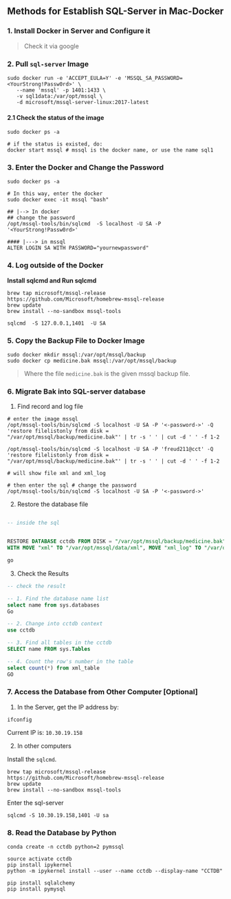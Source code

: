 ## Methods for Establish SQL-Server in Mac-Docker

### 1. Install Docker in Server and Configure it

> Check it via google




### 2. Pull `sql-server` Image

```shell
sudo docker run -e 'ACCEPT_EULA=Y' -e 'MSSQL_SA_PASSWORD=<YourStrong!Passw0rd>' \
   --name 'mssql' -p 1401:1433 \
   -v sql1data:/var/opt/mssql \
   -d microsoft/mssql-server-linux:2017-latest
```



#### 2.1 Check the status of the image

```shell
sudo docker ps -a

# if the status is existed, do:
docker start mssql # mssql is the docker name, or use the name sql1
```



### 3. Enter the Docker and Change the Password

```shell
sudo docker ps -a

# In this way, enter the docker
sudo docker exec -it mssql "bash"

## |--> In docker
## change the password
/opt/mssql-tools/bin/sqlcmd  -S localhost -U SA -P '<YourStrong!Passw0rd>'

#### |---> in mssql
ALTER LOGIN SA WITH PASSWORD="yournewpassword"

```



### 4. Log outside of the Docker

**Install sqlcmd and Run sqlcmd**

```shell
brew tap microsoft/mssql-release https://github.com/Microsoft/homebrew-mssql-release
brew update
brew install --no-sandbox mssql-tools

sqlcmd  -S 127.0.0.1,1401  -U SA
```



### 5. Copy the Backup File to Docker Image 

```Shell
sudo docker mkdir mssql:/var/opt/mssql/backup
sudo docker cp medicine.bak mssql:/var/opt/mssql/backup
```

> Where the file `medicine.bak` is the given mssql backup file.



### 6. Migrate Bak into SQL-server database

1. Find record and log file

```shell
# enter the image mssql
/opt/mssql-tools/bin/sqlcmd -S localhost -U SA -P '<-password->' -Q 'restore filelistonly from disk = "/var/opt/mssql/backup/medicine.bak"' | tr -s ' ' | cut -d ' ' -f 1-2

/opt/mssql-tools/bin/sqlcmd -S localhost -U SA -P 'freud211@cct' -Q 'restore filelistonly from disk = "/var/opt/mssql/backup/medicine.bak"' | tr -s ' ' | cut -d ' ' -f 1-2

# will show file xml and xml_log

# then enter the sql # change the password 
/opt/mssql-tools/bin/sqlcmd -S localhost -U SA -P '<-password->' 
```

2. Restore the database file

```sql

-- inside the sql


RESTORE DATABASE cctdb FROM DISK = "/var/opt/mssql/backup/medicine.bak"
WITH MOVE "xml" TO "/var/opt/mssql/data/xml", MOVE "xml_log" TO "/var/opt/mssql/data/xml_log"

go

```

3. Check the Results

```sql
-- check the result

-- 1. Find the database name list
select name from sys.databases
Go

-- 2. Change into cctdb context
use cctdb

-- 3. Find all tables in the cctdb
SELECT name FROM sys.Tables

-- 4. Count the row's number in the table
select count(*) from xml_table
GO
```



### 7. Access the Database from Other Computer [Optional]

1. In the Server, get the IP address by:

```shell
ifconfig
```

Current IP is: `10.30.19.158`

2. In other computers

Install the `sqlcmd`.

```shell
brew tap microsoft/mssql-release https://github.com/Microsoft/homebrew-mssql-release
brew update
brew install --no-sandbox mssql-tools
```

Enter the sql-server

```shell
sqlcmd -S 10.30.19.158,1401 -U sa
```


### 8. Read the Database by Python

```shell
conda create -n cctdb python=2 pymssql

source activate cctdb
pip install ipykernel
python -m ipykernel install --user --name cctdb --display-name "CCTDB"

pip install sqlalchemy
pip install pymysql
```

